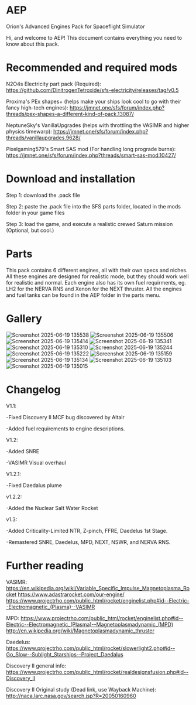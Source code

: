 # AEP
Orion's Advanced Engines Pack for Spaceflight Simulator

Hi, and welcome to AEP! This document contains everything you need to know about this pack. 

# Recommended and required mods
N2O4s Electricity part pack (Required): https://github.com/DinitrogenTetroxide/sfs-electricity/releases/tag/v0.5

Proxima's PEx shapes+ (helps make your ships look cool to go with their fancy high-tech engines): https://jmnet.one/sfs/forum/index.php?threads/pex-shapes-a-different-kind-of-pack.13087/

NeptuneSky's VanillaUpgrades (helps with throttling the VASIMR and higher physics timewarp): https://jmnet.one/sfs/forum/index.php?threads/vanillaupgrades.9628/

Pixelgaming579's Smart SAS mod (For handling long prograde burns): https://jmnet.one/sfs/forum/index.php?threads/smart-sas-mod.10427/

# Download and installation
Step 1: download the .pack file

Step 2: paste the .pack file into the SFS parts folder, located in the mods folder in your game files

Step 3: load the game, and execute a realistic crewed Saturn mission (Optional, but cool.)

# Parts
This pack contains 6 different engines, all with their own specs and niches. All these engines are designed for realistic mode, but they should work well for realistic and normal. Each engine also has its own fuel requirments, eg. LH2 for the NERVA RNS and Xenon for the NEXT thruster. All the engines and fuel tanks can be found in the AEP folder in the parts menu.

  
# Gallery

![Screenshot 2025-06-19 135538](https://github.com/user-attachments/assets/6b38e952-1ca2-4ccf-bdb5-3bfbd5a5e2e3)
![Screenshot 2025-06-19 135506](https://github.com/user-attachments/assets/39facac9-5c41-448c-bb1e-3d05aeaec6c1)
![Screenshot 2025-06-19 135414](https://github.com/user-attachments/assets/8cd8226e-eb4b-49f5-873a-58c6c6ad56dd)
![Screenshot 2025-06-19 135341](https://github.com/user-attachments/assets/96e13f88-1259-4533-b6e9-25fb23a7d2c8)
![Screenshot 2025-06-19 135310](https://github.com/user-attachments/assets/14841817-c43b-4736-8968-949afb920399)
![Screenshot 2025-06-19 135244](https://github.com/user-attachments/assets/cffff24b-0379-4451-8629-22583631435c)
![Screenshot 2025-06-19 135222](https://github.com/user-attachments/assets/d6a90ede-92ab-43be-9ad4-73f5cc5ebe56)
![Screenshot 2025-06-19 135159](https://github.com/user-attachments/assets/9c0d29f4-a500-46c6-bed7-834efb331686)
![Screenshot 2025-06-19 135134](https://github.com/user-attachments/assets/297904f0-ccae-4c01-b053-023446ae5500)
![Screenshot 2025-06-19 135103](https://github.com/user-attachments/assets/d5750c17-e60f-4487-a833-84b45fdb6cc6)
![Screenshot 2025-06-19 135015](https://github.com/user-attachments/assets/9559bdb8-d0c2-46ea-932c-c027574994a1)

# Changelog

V1.1:

-Fixed Discovery II MCF bug discovered by Altair

-Added fuel requirements to engine descriptions.



V1.2:

-Added SNRE

-VASIMR Visual overhaul

V1.2.1:

-Fixed Daedalus plume

v1.2.2:

-Added the Nuclear Salt Water Rocket

v1.3:

-Added Criticality-Limited NTR, Z-pinch, FFRE, Daedelus 1st Stage.

-Remastered SNRE, Daedelus, MPD, NEXT, NSWR, and NERVA RNS.

# Further reading
VASIMR:
https://en.wikipedia.org/wiki/Variable_Specific_Impulse_Magnetoplasma_Rocket
https://www.adastrarocket.com/our-engine/
https://www.projectrho.com/public_html/rocket/enginelist.php#id--Electric--Electromagnetic_(Plasma)--VASIMR

MPD:
https://www.projectrho.com/public_html/rocket/enginelist.php#id--Electric--Electromagnetic_(Plasma)--Magnetoplasmadynamic_(MPD)
http://en.wikipedia.org/wiki/Magnetoplasmadynamic_thruster

Daedelus:
https://www.projectrho.com/public_html/rocket/slowerlight2.php#id--Go_Slow--Sublight_Starships--Project_Daedalus

Discovery II general info:
https://www.projectrho.com/public_html/rocket/realdesignsfusion.php#id--Discovery_II

Discovery II Original study (Dead link, use Wayback Machine):
http://naca.larc.nasa.gov/search.jsp?R=20050160960
